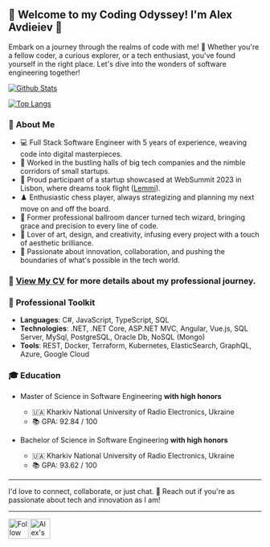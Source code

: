 ## 🚀 **Welcome to my Coding Odyssey! I'm Alex Avdieiev** 👋

Embark on a journey through the realms of code with me! 🌌 Whether you're a fellow coder, a curious explorer, or a tech enthusiast, you've found yourself in the right place. Let's dive into the wonders of software engineering together!

[![Github Stats](https://github-readme-stats-git-master-avdeev99s-projects.vercel.app/api?username=avdeev99&hide=issues&include_all_commits=true&count_private=true&show_icons=true&theme=default)](https://github.com/anuraghazra/github-readme-stats)

[![Top Langs](https://github-readme-stats-git-master-avdeev99s-projects.vercel.app/api/top-langs/?username=avdeev99&layout=compact&theme=default&langs_count=10&hide=ASP,CSS)](https://github.com/anuraghazra/github-readme-stats)

### :bust_in_silhouette: **About Me**

- 💻 Full Stack Software Engineer with 5 years of experience, weaving code into digital masterpieces.
- 🏢 Worked in the bustling halls of big tech companies and the nimble corridors of small startups.
- 🚀 Proud participant of a startup showcased at WebSummit 2023 in Lisbon, where dreams took flight (<a href="https://lemmi.io/">Lemmi</a>).
- ♟️ Enthusiastic chess player, always strategizing and planning my next move on and off the board.
- 💃 Former professional ballroom dancer turned tech wizard, bringing grace and precision to every line of code.
- 🎨 Lover of art, design, and creativity, infusing every project with a touch of aesthetic brilliance.
- 🌟 Passionate about innovation, collaboration, and pushing the boundaries of what's possible in the tech world.

### 📄 [**View My CV**](https://drive.google.com/file/d/1kbf3ly5Myt5TmZGZvOLbt_c_WXJrc6zt/view?usp=sharing) for more details about my professional journey.

### 🧰 **Professional Toolkit**

- **Languages**: C#, JavaScript, TypeScript, SQL
- **Technologies**: .NET, .NET Core, ASP.NET MVC, Angular, Vue.js, SQL Server, MySql, PostgreSQL, Oracle Db, NoSQL (Mongo)
- **Tools**: REST, Docker, Terraform, Kubernetes, ElasticSearch, GraphQL, Azure, Google Cloud

### :mortar_board: **Education**

- Master of Science in Software Engineering **with high honors**
  - 🇺🇦 Kharkiv National University of Radio Electronics, Ukraine
  - 📚 GPA: 92.84 / 100

- Bachelor of Science in Software Engineering **with high honors**
  - 🇺🇦 Kharkiv National University of Radio Electronics, Ukraine
  - 📚 GPA: 93.62 / 100

---

I'd love to connect, collaborate, or just chat. 💌 Reach out if you're as passionate about tech and innovation as I am!

---
<a href="https://www.linkedin.com/in/oleksii-avdieiev/">
  <img align="left" width="40em" src="https://cdn.simpleicons.org/linkedin" alt="Follow Alex on LinkedIn" title="Follow Alex on LinkedIn" />
</a>
<a href="mailto:avdieiev.oleksii@gmail.com">
  <img align="left" width="40em" src="https://cdn.simpleicons.org/gmail" alt="Alex's email" title="Alex's email" />
</a>
  
<!--
**Avdeev99/Avdeev99** is a ✨ _special_ ✨ repository because its `README.md` (this file) appears on your GitHub profile.

Here are some ideas to get you started:

- 🔭 I’m currently working on ...
- 🌱 I’m currently learning ...
- 👯 I’m looking to collaborate on ...
- 🤔 I’m looking for help with ...
- 💬 Ask me about ...
- 📫 How to reach me: ...
- 😄 Pronouns: ...
- ⚡ Fun fact: ...
-->
